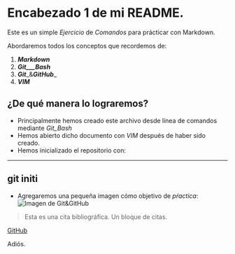 # Encabezado 1 de mi README.

Este es un simple _Ejercicio_ de *Comandos* para prácticar con Markdown.

Abordaremos todos los conceptos que recordemos de: 

1. ___Markdown___
2. ___Git___Bash___
3. ___Git____&___GitHub____
4. ___VIM___

## ¿De qué manera lo lograremos?

* Principalmente hemos creado este archivo desde línea de comandos mediante _Git_Bash_
* Hemos abierto dicho documento con _VIM_ después de haber sido creado.
* Hemos inicializado el repositorio con: 
---
git initi
---

* Agregaremos una pequeña imagen cómo objetivo de _pŕactica_: 
![Imagen de _Git_&_GitHub_](https://blog.b2bstack.com.br/wp-content/uploads/2022/09/GitHub.jpeg)

> Esta es una cita bibliográfica.
> Un bloque de citas.

[GitHub](https://github.com/DavidSulim)

Adiós.
